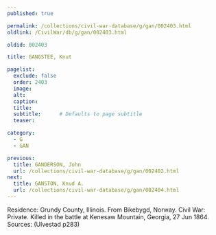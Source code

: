 ```yaml
---
published: true

permalink: /collections/civil-war-database/g/gan/002403.html
oldlink: /CivilWar/db/g/gan/002403.html

oldid: 002403

title: GANGSTEE, Knut

pagelist:
  exclude: false
  order: 2403
  image: 
  alt:
  caption:
  title:
  subtitle:      # Defaults to page subtitle
  teaser:

category: 
  - G 
  - GAN

previous:
  title: GANDERSON, John
  url: /collections/civil-war-database/g/gan/002402.html  
next:
  title: GANSTON, Knud A.
  url: /collections/civil-war-database/g/gan/002404.html   
---
```

Residence: Grundy County, Illinois. From Bikebygd, Norway. Civil War: Private. Killed in the battle at Kenesaw Mountain, Georgia, 27 Jun 1864. Sources: (Ulvestad p283)